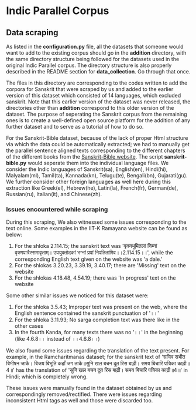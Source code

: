# Indic Parallel Corpus

## Data scraping
As listed in the **configuration.py** file, all the datasets that someone would want to add to the existing corpus should go in the **addition** directory, with the same directory structure being followed for the datasets used in the original Indic Parallel corpus. The directory structure is also properly described in the README section for **data_collection**. Go through that once. 

The files in this directory are corresponding to the codes written to add the corpora for Sanskrit that were scraped by us and added to the earlier version of this dataset which consisted of 14 languages, which excluded sanskrit. Note that this earlier version of the dataset was never released, the directories other than **addition** correspond to this older version of the dataset. The purpose of seperating the Sanskrit corpus from the remaining ones is to create a well-defined open source platform for the addition of any further dataset and to serve as a tutorial of how to do so. 

For the Sanskrit-Bible dataset, because of the lack of proper Html structure via which the data could be automatically extracted; we had to manually get the parallel sentence aligned texts corresponding to the different chapters of the different books from the [Sanskrit-Bible website](http://www.sanskritbible.in/readmode.html). The script **sanskrit-bible.py** would seperate them into the individual language files. We consider the Indic languages of Sanskrit(sa), English(en), Hindi(hi), Malyalam(ml), Tamil(ta), Kannada(kn), Telugu(te), Bengali(bn), Gujarati(gu). We further consider other foreign languages as well here during this extraction like Greek(el), Hebrew(he), Latin(la), French(fr), German(de), Russian(ru), Italian(it), and Chinese(zh).

### Issues encountered while scraping
During this scraping, We also witnessed some issues corresponding to the text online. Some examples in the IIT-K Ramayana website can be found as below:
1. For the shloka 2.114.15; the sanskrit text was 'वृक्णभूमितलां निम्नां वृक्णपात्रैस्समावृताम्। उपयुक्तोदकां भग्नां प्रपां निपतितामिव।।2.114.15।।', while the corresponding English text given on the website was 'a dale.'
2. For the shlokas 3.20.23, 3.39.19, 3.40.17; there are 'Missing' text on the website
3. For the shlokas 4.18.48, 4.54.19; there was 'In progress' text on the website

Some other similar issues we noticed for this dataset were:
1. For the shloka 3.5.43; Improper text was present on the web, where the English sentence contained the sanskrit punctuation of '।।'
2. For the shloka 3.11.93; No sarga completion text was there like in the other cases
3. In the fourth Kanda, for many texts there was no '।।' in the beginning (like 4.6.8।। instead of ।।4.6.8।।)

We also found some issues regarding the translation of the text present. For example, in the Ramcharitmanas dataset; for the sanskrit text of 'सचिव सभीत बिभीषन जाकें। बिजय बिभूति कहाँ जग ताकें॥सुनि खल बचन दूत रिस बाढ़ी। समय बिचारि पत्रिका काढ़ी॥4॥' has the translation of 'सुनि खल बचन दूत रिस बाढ़ी। समय बिचारि पत्रिका काढ़ी॥4॥' in Hindi; which is completely wrong. 

These issues were manually found in the dataset obtained by us and correspondingly removed/rectified. There were issues regarding inconsistent Html tags as well and those were discarded too.
